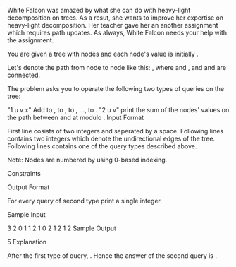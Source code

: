 White Falcon was amazed by what she can do with heavy-light decomposition on trees. As a resut, she wants to improve her expertise on heavy-light decomposition. Her teacher gave her an another assignment which requires path updates. As always, White Falcon needs your help with the assignment.

You are given a tree with  nodes and each node's value  is initially .

Let's denote the path from node  to node  like this: , where  and , and  and  are connected.

The problem asks you to operate the following two types of queries on the tree:

"1 u v x" Add  to ,  to ,  to , ...,  to .
"2 u v" print the sum of the nodes' values on the path between  and  at modulo .
Input Format

First line cosists of two integers  and  seperated by a space.
Following  lines contains two integers which denote the undirectional edges of the tree.
Following  lines contains one of the query types described above.

Note: Nodes are numbered by using 0-based indexing.

Constraints


Output Format

For every query of second type print a single integer.

Sample Input

3 2
0 1
1 2
1 0 2 1
2 1 2
Sample Output

5
Explanation

After the first type of query, . Hence the answer of the second query is .
